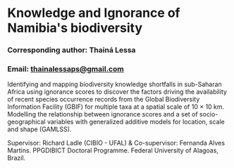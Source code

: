 # Knowledge and Ignorance of Namibia&#39;s biodiversity
### Corresponding author: Thainá Lessa
### Email: thainalessaps@gmail.com

Identifying and mapping biodiversity knowledge shortfalls in sub-Saharan Africa using ignorance scores to
discover the factors driving the availability of recent species occurrence records from the Global
Biodiversity Information Facility (GBIF) for multiple taxa at a spatial scale of 10 × 10 km.
Modelling the relationship between ignorance scores and a set of socio-geographical variables
with generalized additive models for location, scale and shape (GAMLSS).

Supervisor: Richard Ladle (CIBIO - UFAL) & Co-supervisor: Fernanda Alves Martins. PPGDIBICT Doctoral Programme. Federal University of Alagoas, Brazil.
